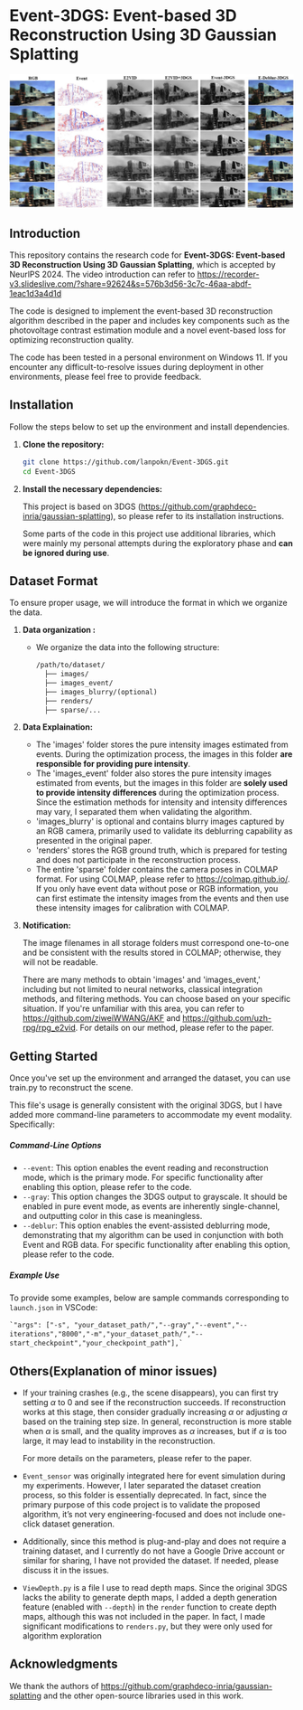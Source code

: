 # Event-3DGS: Event-based 3D Reconstruction Using 3D Gaussian Splatting
![Alt text](./assets/deblur.jpg)


## Introduction
This repository contains the research code for **Event-3DGS: Event-based 3D Reconstruction Using 3D Gaussian Splatting**, which is accepted by NeurlPS 2024. The video introduction can refer to https://recorder-v3.slideslive.com/?share=92624&s=576b3d56-3c7c-46aa-abdf-1eac1d3a4d1d

The code is designed to implement the event-based 3D reconstruction algorithm described in the paper and includes key components such as the photovoltage contrast estimation module and a novel event-based loss for optimizing reconstruction quality.

The code has been tested in a personal environment on Windows 11. If you encounter any difficult-to-resolve issues during deployment in other environments, please feel free to provide feedback.

## Installation
Follow the steps below to set up the environment and install dependencies.

1. **Clone the repository:**
   ```bash
   git clone https://github.com/lanpokn/Event-3DGS.git
   cd Event-3DGS
   ```

2. **Install the necessary dependencies:**

   This project is based on 3DGS (https://github.com/graphdeco-inria/gaussian-splatting), so please refer to its installation instructions. 

   Some parts of the code in this project use additional libraries, which were mainly my personal attempts during the exploratory phase and **can be ignored during use**.

## Dataset Format
To ensure proper usage, we will introduce the format in which we organize the data.

1. **Data organization :**

   - We organize the data into the following structure:
     ```
     /path/to/dataset/
       ├── images/
       ├── images_event/
       ├── images_blurry/(optional)
       ├── renders/
       ├── sparse/...
     ```

2. **Data Explaination:**

   - The 'images' folder stores the pure intensity images estimated from events. During the optimization process, the images in this folder **are responsible for providing pure intensity**.
   - The 'images_event' folder also stores the pure intensity images estimated from events, but the images in this folder are **solely used to provide intensity differences** during the optimization process. Since the estimation methods for intensity and intensity differences may vary, I separated them when validating the algorithm.
   - 'images_blurry' is optional and contains blurry images captured by an RGB camera, primarily used to validate its deblurring capability as presented in the original paper.
   - 'renders' stores the RGB ground truth, which is prepared for testing and does not participate in the reconstruction process.
   - The entire 'sparse' folder contains the camera poses in COLMAP format. For using COLMAP, please refer to https://colmap.github.io/. If you only have event data without pose or RGB information, you can first estimate the intensity images from the events and then use these intensity images for calibration with COLMAP.

3. **Notification:**

   The image filenames in all storage folders must correspond one-to-one and be consistent with the results stored in COLMAP; otherwise, they will not be readable.

   There are many methods to obtain 'images' and 'images_event,' including but not limited to neural networks, classical integration methods, and filtering methods. You can choose based on your specific situation. If you're unfamiliar with this area, you can refer to https://github.com/ziweiWWANG/AKF and https://github.com/uzh-rpg/rpg_e2vid. For details on our method, please refer to the paper.

## Getting Started
Once you've set up the environment and arranged the dataset, you can use train.py to reconstruct the scene.

This file's usage  is generally consistent with the original 3DGS, but I have added more command-line parameters to accommodate my event modality. Specifically:

##### Command-Line Options

- `--event`:    This option enables the event reading and reconstruction mode, which is the primary mode. For specific functionality after enabling this option, please refer to the code.
- `--gray`:    This option changes the 3DGS output to grayscale. It should be enabled in pure event mode, as events are inherently single-channel, and outputting color in this case is meaningless.
- `--deblur`:    This option enables the event-assisted deblurring mode, demonstrating that my algorithm can be used in conjunction with both Event and RGB data. For specific functionality after enabling this option, please refer to the code.

##### Example Use

To provide some examples, below are sample commands corresponding to `launch.json` in VSCode:

```
`"args": ["-s", "your_dataset_path/","--gray","--event","--iterations","8000","-m","your_dataset_path/","--start_checkpoint","your_checkpoint_path"],`
```

## Others(Explanation of minor issues)
- If your training crashes (e.g., the scene disappears), you can first try setting $\alpha$ to 0  and see if the reconstruction succeeds. If reconstruction works at this stage, then consider gradually increasing   $\alpha$ or adjusting  $\alpha$ based on the training step size. In general, reconstruction is more stable when  $\alpha$ is small, and the quality improves as  $\alpha$ increases, but if  $\alpha$ is too large, it may lead to instability in the reconstruction.

  For more details on the parameters, please refer to the paper.

- `Event_sensor` was originally integrated here for event simulation during my experiments. However, I later separated the dataset creation process, so this folder is essentially deprecated. In fact, since the primary purpose of this code project is to validate the proposed algorithm, it’s not very engineering-focused and does not include one-click dataset generation.

- Additionally, since this method is plug-and-play and does not require a training dataset, and I currently do not have a Google Drive account or similar for sharing, I have not provided the dataset. If needed, please discuss it in the issues.

- `ViewDepth.py` is a file I use to read depth maps. Since the original 3DGS lacks the ability to generate depth maps, I added a depth generation feature (enabled with `--depth`) in the `render` function to create depth maps, although this was not included in the paper. In fact, I made significant modifications to `renders.py`, but they were only used for algorithm exploration

## Acknowledgments
We thank the authors of https://github.com/graphdeco-inria/gaussian-splatting and the other open-source libraries used in this work. 
